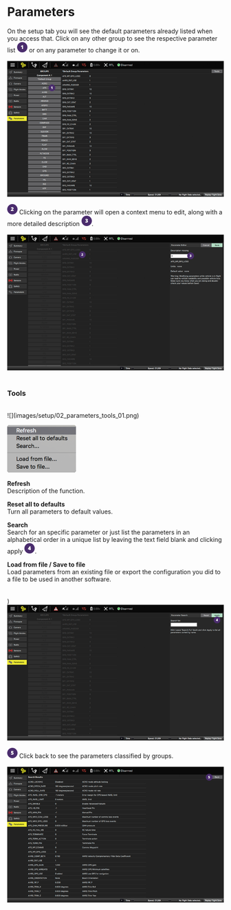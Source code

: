 # Parameters
On the setup tab you will see the default parameters already listed when you access that. Click on any other group to see the respective parameter list ![](images/01.png) or on any parameter to change it or on.
<br><br>
![](images/setup/02_parameters_01.png)

![](images/02.png) Clicking on the parameter will open a context menu to edit, along with a more detailed description ![](images/03.png).
<br><br>
![](images/setup/02_parameters_02.png)
<br><br>
### Tools
<br>
![](images/setup/02_parameters_tools_01.png)

![](images/setup/02_parameters_tools_02_menu.png)

**Refresh**
<br>Description of the function.

**Reset all to defaults**
<br>Turn all parameters to default values.

**Search**
<br>Search for an specific parameter or just list the parameters in an alphabetical order in a unique list by leaving the text field blank and clicking apply ![](images/04.png).

**Load from file / Save to file**
<br>Load parameters from an existing file or export the configuration you did to a file to be used in another software.
<br><br><br>)![](images/setup/02_parameters_03.png)
<br>

![](images/05.png) Click back to see the parameters classified by groups.
<br>
<br>
![](images/setup/02_parameters_04.png)